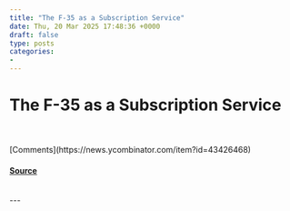 ```yaml
---
title: "The F-35 as a Subscription Service"
date: Thu, 20 Mar 2025 17:48:36 +0000
draft: false
type: posts
categories: 
- 
---
```

# The F-35 as a Subscription Service

<br/>

<br/>
[Comments](https://news.ycombinator.com/item?id=43426468)

#### [Source](https://xxtomcooperxx.substack.com/p/the-f-35-as-a-subscription-service)

<br/>
---
